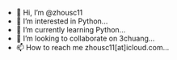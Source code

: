 - 👋 Hi, I’m @zhousc11
- 👀 I’m interested in Python...
- 🌱 I’m currently learning Python...
- 💞️ I’m looking to collaborate on 3chuang...
- 📫 How to reach me zhousc11[at]icloud.com...

<!---
zhousc11/zhousc11 is a ✨ special ✨ repository because its `README.md` (this file) appears on your GitHub profile.
You can click the Preview link to take a look at your changes.
--->
